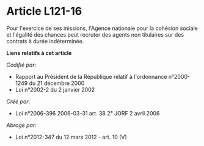 # Article L121-16

Pour l'exercice de ses missions, l'Agence nationale pour la cohésion sociale et l'égalité des chances peut recruter des
agents non titulaires sur des contrats à durée indéterminée.

**Liens relatifs à cet article**

_Codifié par_:

  - Rapport au Président de la République relatif à l'ordonnance n°2000-1249 du 21 décembre 2000
  - Loi n°2002-2 du 2 janvier 2002

_Créé par_:

  - Loi n°2006-396 2006-03-31 art. 38 2° JORF 2 avril 2006

_Abrogé par_:

  - Loi n°2012-347 du 12 mars 2012 - art. 10 (V)
